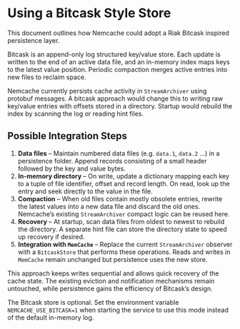 # Using a Bitcask Style Store

This document outlines how Nemcache could adopt a Riak Bitcask inspired persistence layer.

Bitcask is an append-only log structured key/value store. Each update is written to the end of an active data
file, and an in-memory index maps keys to the latest value position. Periodic compaction merges active entries
into new files to reclaim space.

Nemcache currently persists cache activity in `StreamArchiver` using protobuf messages. A bitcask approach would
change this to writing raw key/value entries with offsets stored in a directory. Startup would rebuild the index
by scanning the log or reading hint files.

## Possible Integration Steps

1. **Data files** – Maintain numbered data files (e.g. `data.1`, `data.2` …) in a persistence folder. Append records
   consisting of a small header followed by the key and value bytes.
2. **In-memory directory** – On write, update a dictionary mapping each key to a tuple of file identifier, offset and
   record length. On read, look up the entry and seek directly to the value in the file.
3. **Compaction** – When old files contain mostly obsolete entries, rewrite the latest values into a new data file and
   discard the old ones. Nemcache’s existing `StreamArchiver` compact logic can be reused here.
4. **Recovery** – At startup, scan data files from oldest to newest to rebuild the directory. A separate hint file can
   store the directory state to speed up recovery if desired.
5. **Integration with `MemCache`** – Replace the current `StreamArchiver` observer with a `BitcaskStore` that performs
   these operations. Reads and writes in `MemCache` remain unchanged but persistence uses the new store.

This approach keeps writes sequential and allows quick recovery of the cache state. The existing eviction and
notification mechanisms remain untouched, while persistence gains the efficiency of Bitcask’s design.

The Bitcask store is optional. Set the environment variable `NEMCACHE_USE_BITCASK=1` when starting the service to
use this mode instead of the default in-memory log.
